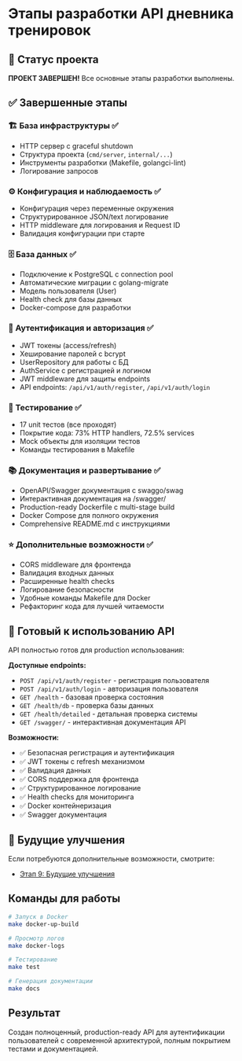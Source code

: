 # Этапы разработки API дневника тренировок

## 🎉 Статус проекта

**ПРОЕКТ ЗАВЕРШЕН!** Все основные этапы разработки выполнены.

## ✅ Завершенные этапы

### 🏗️ База инфраструктуры ✅
- HTTP сервер с graceful shutdown
- Структура проекта (`cmd/server`, `internal/...`)
- Инструменты разработки (Makefile, golangci-lint)
- Логирование запросов

### ⚙️ Конфигурация и наблюдаемость ✅
- Конфигурация через переменные окружения
- Структурированное JSON/text логирование
- HTTP middleware для логирования и Request ID
- Валидация конфигурации при старте

### 🗄️ База данных ✅
- Подключение к PostgreSQL с connection pool
- Автоматические миграции с golang-migrate
- Модель пользователя (User)
- Health check для базы данных
- Docker-compose для разработки

### 🔐 Аутентификация и авторизация ✅
- JWT токены (access/refresh)
- Хеширование паролей с bcrypt
- UserRepository для работы с БД
- AuthService с регистрацией и логином
- JWT middleware для защиты endpoints
- API endpoints: `/api/v1/auth/register`, `/api/v1/auth/login`

### 🧪 Тестирование ✅
- 17 unit тестов (все проходят)
- Покрытие кода: 73% HTTP handlers, 72.5% services
- Mock объекты для изоляции тестов
- Команды тестирования в Makefile

### 📚 Документация и развертывание ✅
- OpenAPI/Swagger документация с swaggo/swag
- Интерактивная документация на /swagger/
- Production-ready Dockerfile с multi-stage build
- Docker Compose для полного окружения
- Comprehensive README.md с инструкциями

### ⭐ Дополнительные возможности ✅
- CORS middleware для фронтенда
- Валидация входных данных
- Расширенные health checks
- Логирование безопасности
- Удобные команды Makefile для Docker
- Рефакторинг кода для лучшей читаемости

## 🚀 Готовый к использованию API

API полностью готов для production использования:

**Доступные endpoints:**
- `POST /api/v1/auth/register` - регистрация пользователя
- `POST /api/v1/auth/login` - авторизация пользователя
- `GET /health` - базовая проверка состояния
- `GET /health/db` - проверка базы данных
- `GET /health/detailed` - детальная проверка системы
- `GET /swagger/` - интерактивная документация API

**Возможности:**
- ✅ Безопасная регистрация и аутентификация
- ✅ JWT токены с refresh механизмом
- ✅ Валидация данных
- ✅ CORS поддержка для фронтенда
- ✅ Структурированное логирование
- ✅ Health checks для мониторинга
- ✅ Docker контейнеризация
- ✅ Swagger документация

## 🔮 Будущие улучшения

Если потребуются дополнительные возможности, смотрите:
- [Этап 9: Будущие улучшения](./09-future.md)

## Команды для работы

```bash
# Запуск в Docker
make docker-up-build

# Просмотр логов
make docker-logs

# Тестирование
make test

# Генерация документации
make docs
```

## Результат

Создан полноценный, production-ready API для аутентификации пользователей с современной архитектурой, полным покрытием тестами и документацией.